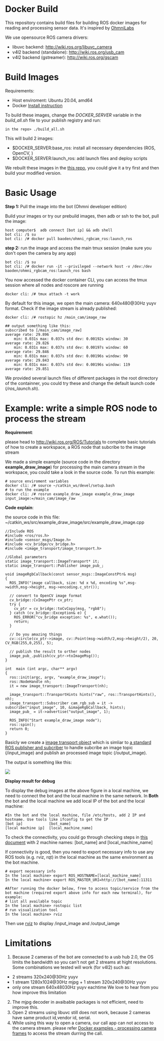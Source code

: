 # Docker Build 
This repository contains build files for building ROS docker images for reading and processing sensor data.
It's inspired by [OhmniLabs](https://gitlab.com/ohmni-sdk/docker-ohmni-rgbcamera)


We use opensource ROS camera drivers:
* libuvc backend: http://wiki.ros.org/libuvc_camera  
* v4l2 backend (standalone): http://wiki.ros.org/usb_cam 
* v4l2 backend (gstreamer): http://wiki.ros.org/gscam 


# Build Images
Requirements:
 * Host enviroment: Ubuntu 20.04, amd64
 * Docker [Install instruction](https://docs.docker.com/install/linux/docker-ce/ubuntu/)

To build these images, change the _DOCKER_SERVER_ variable in the _build_all.sh_ file to your publish registry and run:
```
in the repo> ./build_all.sh
```
This will build 2 images:
* $DOCKER_SERVER:base_ros: install all necessary dependencies (ROS, OpenCV, )
* $DOCKER_SERVER:launch_ros: add launch files and deploy scripts

We rebuilt these images in the [this repo](https://hub.docker.com/repository/docker/baoden/ohmni_rgbcam_ros), you could give it a try first and then build your modified version.

# Basic Usage
**Step 1:** Pull the image into the bot (Ohmni developer edition)

Build your images or try our prebuild images, then adb or ssh to the bot, pull the image:
```
host computer$  adb connect [bot ip] && adb shell
bot cli: /$ su
bot cli: /# docker pull baoden/ohmni_rgbcam_ros:launch_ros
```
**step 2:** run the image and access the main tmux session (make sure you don't open the camera by any app)
```
bot cli: /$ su
bot cli: /# docker run -it --privileged --network host -v /dev:/dev  baoden/ohmni_rgbcam_ros:launch_ros bash 
```
You now accessed the docker container CLI, you can access the tmux session where all nodes and roscore are running
```
docker cli: /# tmux attach -t work
```
By default for this image, we open the main camera: 640x480@30Hz yuyv format. Check if the image stream is already published:
```
docker cli: /# rostopic hz /main_cam/image_raw

## output something like this:
subscribed to [/main_cam/image_raw]
average rate: 29.896
	min: 0.031s max: 0.037s std dev: 0.00192s window: 30
average rate: 29.826
	min: 0.031s max: 0.037s std dev: 0.00197s window: 60
average rate: 29.846
	min: 0.031s max: 0.037s std dev: 0.00196s window: 90
average rate: 29.843
	min: 0.031s max: 0.037s std dev: 0.00196s window: 119
average rate: 29.851
```
We provided several launch files of different packages in the root dirrectory of the containner, you could try these and change the default launch code (_/ros_launch.sh_).
# Example: write a simple ROS node to process the stream
**Requirement**: 

please head to http://wiki.ros.org/ROS/Tutorials to complete basic tutorials of how to create a workspace, a ROS node that subcribe to the image stream

We made a simple example (source code in the directory __example_draw_image__) for processing the main camera stream in the workspace, you could take a look in the source code. To run this example:
```
# source enviroment variables
docker cli: /# source ~/catkin_ws/devel/setup.bash
# to run the example
docker cli: /# rosrun example_draw_image example_draw_image input_image:=/main_cam/image_raw
```
**Code explain**: 

the source code in this file: ~/catkin_ws/src/example_draw_image/src/example_draw_image.cpp
```
//Include ROS 
#include <ros/ros.h>
#include <sensor_msgs/Image.h>
#include <cv_bridge/cv_bridge.h>
#include <image_transport/image_transport.h>

//Global parameters
static image_transport::ImageTransport* it;
static image_transport::Publisher image_pub_;

void imageRgbCallback(const sensor_msgs::ImageConstPtr& msg)
{
  ROS_INFO("image callback, size: %d x %d, encoding %s",msg->width,msg->height, msg->encoding.c_str());

  // convert to OpenCV image format
  cv_bridge::CvImagePtr cv_ptr;
  try {
    cv_ptr = cv_bridge::toCvCopy(msg, "rgb8");
  } catch (cv_bridge::Exception& e) {
    ROS_ERROR("cv_bridge exception: %s", e.what());
    return;
  }

  // Do you amazing things
  cv::circle(cv_ptr->image, cv::Point(msg->width/2,msg->height/2), 20, CV_RGB(255,0,255), 5);

  // publish the result to orther nodes
  image_pub_.publish(cv_ptr->toImageMsg());
}

int  main (int argc, char** argv)
{
  ros::init(argc, argv, "example_draw_image");
  ros::NodeHandle nh;
  it = new image_transport::ImageTransport(nh);

  image_transport::TransportHints hints("raw", ros::TransportHints(), nh);
  image_transport::Subscriber cam_rgb_sub = it -> subscribe("input_image", 10, &imageRgbCallback, hints);
  image_pub_ = it->advertise("output_image", 1);

  ROS_INFO("Start example_draw_image node");
  ros::spin();
  return 0;
}
```
Basicly we create a [image transport object](http://wiki.ros.org/image_transport) which is simliar to [a standard ROS publisher and subcriber](http://wiki.ros.org/ROS/Tutorials/WritingPublisherSubscriber) to handle subcribe an image topic (/input_image) and publish an processed image topic (/output_image). 

The output is something like this:

![](ohmni_rgbcamera/example_draw_image/output.png)

**Display result for debug**

To display the debug images at the above figure in a local machine, we need to connect the bot and the local machine in the same network. In __Both__ the bot and the local machine we add local IP of the bot and the local machine:
```
#In the bot and the local machine, file /etc/hosts, add 2 IP and hostname. Use tools like ifconfig to get the IP
[bot ip]            [bot_name]
[local machine ip]  [local_machine_name]
```
To check the connectivity, you could go through checking steps in [this document](http://wiki.ros.org/ROS/NetworkSetup) with 2 machine names: [bot_name] and [local_machine_name]

If connectivity is good, then you need to export necessary info to use any ROS tools (e.g. rviz, rqt) in the local machine as the same environment as the bot machine.

```
# export necessary info
In the local machine> export ROS_HOSTNAME=[local_machine_name]
In the local machine> export ROS_MASTER_URI=http://[bot_name]:11311

#After running the docker below, free to access topic/service from the bot machine (required export above info for each new terminal), for example:
# list all available topic
In the local machine> rostopic list
# run visualization tool
In the local machine> rviz
```
Then use [rviz](http://wiki.ros.org/rviz) to display /input_image and /output_iamge

# Limitations
1. Because 2 cameras of the bot are connected to a usb hub 2.0, the OS limits the bandwidth so you can't not get 2 streams at hight resolutions. Some combinations we tested will work (for v4l2) such as:
* 2 streams 320x240@30Hz yuyv
* 1 stream 1280x1024@30Hz mjpg + 1 stream 320x240@30Hz yuyv
* only one stream 640x48030Hz yuyv eachtime
We love to hear from you how improve this limitation

2. The mjpg decoder in avaibable packages is not efficient, need to improve this.
3. Open 2 streams using libuvc still does not work, because 2 cameras have same product id,vendor id, serial.  
4. While using this way to open a camera, our call app can not access to the camera stream. please refer [Docker examples - processing camera frames](https://docs.ohmnilabs.com/ohmnidocker/) to access the stream durring the call.